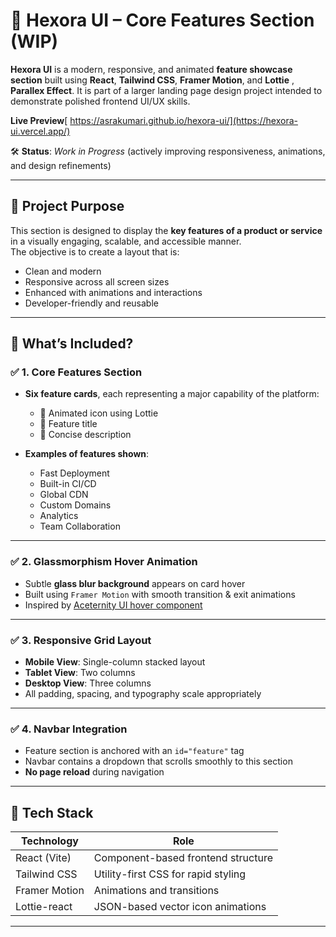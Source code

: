 # 🚀 Hexora UI – Core Features Section (WIP)

**Hexora UI** is a modern, responsive, and animated **feature showcase section** built using **React**, **Tailwind CSS**, **Framer Motion**, and **Lottie** , **Parallex Effect**. It is part of a larger landing page design project intended to demonstrate polished frontend UI/UX skills.

**Live Preview**[ https://asrakumari.github.io/hexora-ui/](https://hexora-ui.vercel.app/)

🛠️ **Status**: _Work in Progress_ (actively improving responsiveness, animations, and design refinements)

---

## 📌 Project Purpose

This section is designed to display the **key features of a product or service** in a visually engaging, scalable, and accessible manner.  
The objective is to create a layout that is:
- Clean and modern
- Responsive across all screen sizes
- Enhanced with animations and interactions
- Developer-friendly and reusable

---

## 🎯 What’s Included?

### ✅ 1. Core Features Section

- **Six feature cards**, each representing a major capability of the platform:
  - 🔁 Animated icon using Lottie
  - 📝 Feature title
  - 📄 Concise description

- **Examples of features shown**:
  - Fast Deployment
  - Built-in CI/CD
  - Global CDN
  - Custom Domains
  - Analytics
  - Team Collaboration

---

### ✅ 2. Glassmorphism Hover Animation

- Subtle **glass blur background** appears on card hover
- Built using `Framer Motion` with smooth transition & exit animations
- Inspired by [Aceternity UI hover component](https://www.aceternity.com/components/hover-effect)

---

### ✅ 3. Responsive Grid Layout

- **Mobile View**: Single-column stacked layout
- **Tablet View**: Two columns
- **Desktop View**: Three columns
- All padding, spacing, and typography scale appropriately

---

### ✅ 4. Navbar Integration

- Feature section is anchored with an `id="feature"` tag
- Navbar contains a dropdown that scrolls smoothly to this section
- **No page reload** during navigation

---

## 🧰 Tech Stack

| Technology      | Role                                 |
|----------------|--------------------------------------|
| React (Vite)    | Component-based frontend structure   |
| Tailwind CSS    | Utility-first CSS for rapid styling |
| Framer Motion   | Animations and transitions           |
| Lottie-react    | JSON-based vector icon animations    |

---
